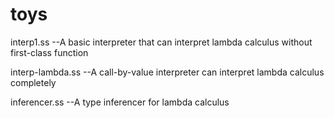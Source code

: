 toys
====



  interp1.ss --A basic interpreter that can interpret lambda calculus without first-class function


  interp-lambda.ss --A call-by-value interpreter can interpret lambda calculus completely

  inferencer.ss  --A type inferencer for lambda calculus
